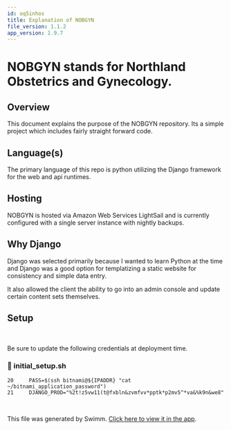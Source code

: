 ```yaml
---
id: oq5inhos
title: Explanation of NOBGYN
file_version: 1.1.2
app_version: 1.9.7
---
```


# NOBGYN stands for Northland Obstetrics and Gynecology.

## Overview

This document explains the purpose of the NOBGYN repository. Its a simple project which includes fairly straight forward code.

## Language(s)

The primary language of this repo is python utilizing the Django framework for the web and api runtimes.

## Hosting

NOBGYN is hosted via Amazon Web Services LightSail and is currently configured with a single server instance with nightly backups.

## Why Django

Django was selected primarily because I wanted to learn Python at the time and Django was a good option for templatizing a static website for consistency and simple data entry.

It also allowed the client the ability to go into an admin console and update certain content sets themselves.

## Setup

<br/>

Be sure to update the following credentials at deployment time.
<!-- NOTE-swimm-snippet: the lines below link your snippet to Swimm -->
### 📄 initial_setup.sh
```shell
20     PASS=$(ssh bitnami@${IPADDR} "cat ~/bitnami_application_password")
21     DJANGO_PROD="%2t!z5vw11(t@fxbln&zvmfvv*pptk*p2mv5^*va&%k9n&we8"
```

<br/>

This file was generated by Swimm. [Click here to view it in the app](https://swimm-web-app--pr-usertest-3105-tg5nt9yp.web.app/repos/Z2l0aHViJTNBJTNBbm9iZ3luJTNBJTNBYm9iYnlodWJiYXJk/docs/oq5inhos).
